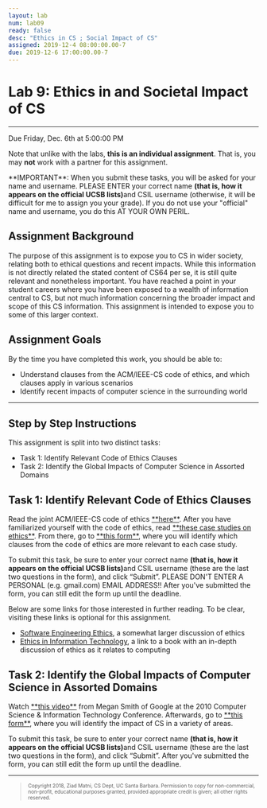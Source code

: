 ```yaml
---
layout: lab
num: lab09
ready: false
desc: "Ethics in CS ; Social Impact of CS"
assigned: 2019-12-4 08:00:00.00-7
due: 2019-12-6 17:00:00.00-7
---
```

<h1>Lab 9: Ethics in and Societal Impact of CS</h1>
<hr>
<p>Due Friday, Dec. 6th at 5:00:00 PM</p>
<p>
  Note that unlike with the labs, <b>this is an individual assignment</b>.
  That is, you may <b>not</b> work with a partner for this assignment.
</p>
<p>
**IMPORTANT**: When you submit these tasks, you will be asked for your name and username. PLEASE ENTER your correct name <b>(that is, how it appears on the official UCSB lists)</b>and CSIL username (otherwise, it will be difficult for me to assign you your grade). If you do not use your "official" name and username, you do this AT YOUR OWN PERIL.
</p>

<h2>Assignment Background</h2>
<p>
  The purpose of this assignment is to expose you to CS in wider society, relating both to ethical questions and recent impacts.
  While this information is not directly related the stated content of CS64 per se, it is still quite relevant and nonetheless important.
  You have reached a point in your student careers where you have been exposed to a wealth of information central to CS, but not much information concerning the broader impact and scope of this CS information.
  This assignment is intended to expose you to some of this larger context.
</p>

<h2>Assignment Goals</h2>
<p>By the time you have completed this work, you should be able to:</p>
<ul>
  <li>Understand clauses from the ACM/IEEE-CS code of ethics, and which clauses apply in various scenarios</li>
  <li>Identify recent impacts of computer science in the surrounding world</li>
</ul>
  
<hr>
<h2>Step by Step Instructions</h2>
<p>
  This assignment is split into two distinct tasks:
</p>
<ul>
  <li>Task 1: Identify Relevant Code of Ethics Clauses</li>
  <li>Task 2: Identify the Global Impacts of Computer Science in Assorted Domains</li>
</ul>

<h2>Task 1: Identify Relevant Code of Ethics Clauses</h2>
<p>
  Read the joint ACM/IEEE-CS code of ethics <a href="https://ethics.acm.org/code-of-ethics/software-engineering-code/">**here**</a>.
  After you have familiarized yourself with the code of ethics, read <a href="https://docs.google.com/document/d/1Nei10LeZYF3xnzHwek7CKJUNbAG_YiYV2RjDAj-R3bI">**these case studies on ethics**</a>.
  From there, go to <a href="https://docs.google.com/forms/d/1_J2yJi0rreFNcEhYeVDLlmlJulvmd28_J4q7OiYvVl8/viewform">**this form**</a>, where you will identify which clauses from the code of ethics are more relevant to each case study.
</p>
<p>
  To submit this task, be sure to enter your correct name <b>(that is, how it appears on the official UCSB lists)</b>and CSIL username (these are the last two questions in the form), and click &ldquo;Submit&rdquo;. 
  PLEASE DON'T ENTER A PERSONAL (e.g. gmail.com) EMAIL ADDRESS!! 
  After you've submitted the form, you can still edit the form up until the deadline.
</p>
<p>
  Below are some links for those interested in further reading.
  To be clear, visiting these links is optional for this assignment.
</p>
<ul>
  <li><a href="http://www.uio.no/studier/emner/matnat/ifi/INF3700/v12/undervisningsmateriale/Software%20engeneering%20ethics.pdf">Software Engineering Ethics</a>, a somewhat larger discussion of ethics</li>
  <li><a href="http://www.amazon.com/Ethics-Information-Technology-George-Reynolds/dp/1285197151">Ethics in Information Technology</a>, a link to a book with an in-depth discussion of ethics as it relates to computing</li>
</ul>
  
<h2>Task 2: Identify the Global Impacts of Computer Science in Assorted Domains</h2>
<p>
  Watch <a href="https://youtu.be/wLQee_GPOVo">**this video**</a> from Megan Smith of Google at the 2010 Computer Science & Information Technology Conference.
  Afterwards, go to <a href="https://docs.google.com/forms/d/1OLsHA08AAkZ38wL2JILd-KofwLwR84bknFcPeyFtYcs/viewform">**this form**</a>, where you will identify the impact of CS in a variety of areas.
</p>
<p>
  To submit this task, be sure to enter your correct name <b>(that is, how it appears on the official UCSB lists)</b>and CSIL username (these are the last two questions in the form), and click &ldquo;Submit&rdquo;.
  After you've submitted the form, you can still edit the form up until the deadline.
</p>

<hr>
<blockquote>
  <p><font size="1">
  Copyright 2018, Ziad Matni, CS Dept, UC Santa Barbara. Permission to copy for non-commercial, non-profit, educational purposes granted, provided appropriate credit is given;  all other rights reserved.
  </font></p>
</blockquote>
